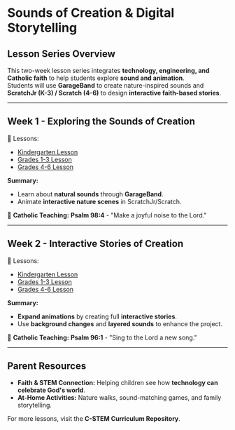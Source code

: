 # **Sounds of Creation & Digital Storytelling**

## **Lesson Series Overview**
This two-week lesson series integrates **technology, engineering, and Catholic faith** to help students explore **sound and animation**.  
Students will use **GarageBand** to create nature-inspired sounds and **ScratchJr (K-3) / Scratch (4-6)** to design **interactive faith-based stories**.

---

## **Week 1 - Exploring the Sounds of Creation**
📂 Lessons:  
- [Kindergarten Lesson](gradesK_week_1_lesson.md)  
- [Grades 1-3 Lesson](grades1_3_week_1_lesson.md)  
- [Grades 4-6 Lesson](grades4_6_week_1_lesson.md)  

**Summary:**  
- Learn about **natural sounds** through **GarageBand**.  
- Animate **interactive nature scenes** in ScratchJr/Scratch.  

📖 **Catholic Teaching:** **Psalm 98:4** - "Make a joyful noise to the Lord."

---

## **Week 2 - Interactive Stories of Creation**
📂 Lessons:  
- [Kindergarten Lesson](gradesK_week_2_lesson.md)  
- [Grades 1-3 Lesson](grades1_3_week_2_lesson.md)  
- [Grades 4-6 Lesson](grades4_6_week_2_lesson.md)  

**Summary:**  
- **Expand animations** by creating full **interactive stories**.  
- Use **background changes** and **layered sounds** to enhance the project.  

📖 **Catholic Teaching:** **Psalm 96:1** - "Sing to the Lord a new song."

---

## **Parent Resources**
- **Faith & STEM Connection:** Helping children see how **technology can celebrate God's world**.  
- **At-Home Activities:** Nature walks, sound-matching games, and family storytelling.  

For more lessons, visit the **C-STEM Curriculum Repository**.
